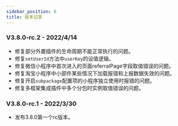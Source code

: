 ```yaml
---
sidebar_position: 0
title: 版本记录
---
```

### V3.8.0-rc.2 - 2022/4/14

* 修复部分外置插件的生命周期不能正常执行的问题。
* 修复`setUserId`方法中`userKey`的设值逻辑。
* 修复微信小程序中首次进入的页面referralPage字段取值错误的问题。
* 修复淘宝小程序中小部件某些情况下加载报错和上报数据失效的问题。
* 修复开启`subpackage`配置项的小程序独立使用时报错的问题。
* 修复多框架集成插件中多个分包时实例取值错误的问题。

### V3.8.0-rc.1 - 2022/3/30

* 发布3.8.0第一个rc版本。
